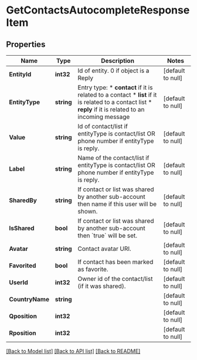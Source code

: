 # GetContactsAutocompleteResponseItem

## Properties
Name | Type | Description | Notes
------------ | ------------- | ------------- | -------------
**EntityId** | **int32** | Id of entity. 0 if object is a Reply | [default to null]
**EntityType** | **string** | Entry type: * **contact** if it is related to a contact * **list** if it is related to a contact list * **reply** if it is related to an incoming message  | [default to null]
**Value** | **string** | Id of contact/list if entityType is contact/list OR phone number if entityType is reply. | [default to null]
**Label** | **string** | Name of the contact/list if entityType is contact/list OR phone number if entityType is reply. | [default to null]
**SharedBy** | **string** | If contact or list was shared by another sub-account then name if this user will be shown. | [default to null]
**IsShared** | **bool** | If contact or list was shared by another sub-account then &#x60;true&#x60; will be set. | [default to null]
**Avatar** | **string** | Contact avatar URI. | [default to null]
**Favorited** | **bool** | If contact has been marked as favorite. | [default to null]
**UserId** | **int32** | Owner id of the contact/list (if it was shared). | [default to null]
**CountryName** | **string** |  | [default to null]
**Qposition** | **int32** |  | [default to null]
**Rposition** | **int32** |  | [default to null]

[[Back to Model list]](../README.md#documentation-for-models) [[Back to API list]](../README.md#documentation-for-api-endpoints) [[Back to README]](../README.md)


